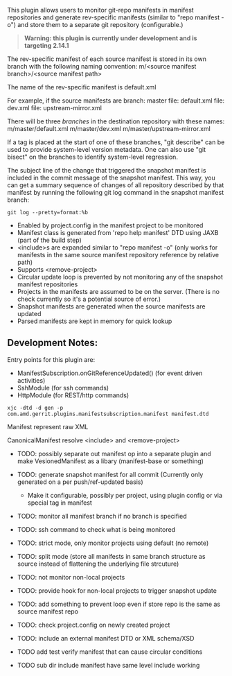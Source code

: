 This plugin allows users to monitor git-repo manifests in manifest repositories
and generate rev-specific manifests (similar to "repo manifest -o") and store
them to a separate git repository (configurable.)

> **Warning: this plugin is currently under development and is targeting 2.14.1**

The rev-specific manifest of each source manifest is stored in its own branch
with the following naming convention:
m/\<source manifest branch\>/\<source manifest path\>

The name of the rev-specific manifest is default.xml

For example, if the source manifests are
branch: master
file: default.xml
file: dev.xml
file: upstream-mirror.xml

There will be three *branches* in the destination repository with these names:
m/master/default.xml
m/master/dev.xml
m/master/upstream-mirror.xml

If a tag is placed at the start of one of these branches, "git describe" can be
used to provide system-level version metadata.  One can also use "git bisect" on
the branches to identify system-level regression.

The subject line of the change that triggered the snapshot manifest is included
in the commit message of the snapshot manifest.  This way, you can get a summary
sequence of changes of all repository described by that manifest by running the
following git log command in the snapshot manifest branch:

```
git log --pretty=format:%b
```

* Enabled by project.config in the manifest project to be monitored
* Manifest class is generated from 'repo help manifest' DTD using JAXB
(part of the build step)
* \<include\>s are expanded similar to "repo manifest -o" (only works for
manifests in the same source manifest repository reference by relative path)
* Supports \<remove-project\>
* Circular update loop is prevented by not monitoring any of the snapshot
manifest repositories
* Projects in the manifests are assumed to be on the server.  (There is no check
currently so it's a potential source of error.)
* Snapshot manifests are generated when the source manifests are updated
* Parsed manifests are kept in memory for quick lookup


Development Notes:
------------------
Entry points for this plugin are:
 * ManifestSubscription.onGitReferenceUpdated() (for event driven activities)
 * SshModule (for ssh commands)
 * HttpModule (for REST/http commands)

```
xjc -dtd -d gen -p com.amd.gerrit.plugins.manifestsubscription.manifest manifest.dtd
```

Manifest represent raw XML

CanonicalManifest resolve \<include\> and \<remove-project\>

* TODO: possibly separate out manifest op into a separate plugin and make VesionedManifest as a libary (manifest-base or something)
* TODO: generate snapshot manifest for all commit (Currently only generated on a per push/ref-updated basis)
  * Make it configurable, possibly per project, using plugin config or via special tag in manifest
* TODO: monitor all manifest branch if no branch is specified
* TODO: ssh command to check what is being monitored
* TODO: strict mode, only monitor projects using default (no remote)
* TODO: split mode (store all manifests in same branch structure as source instead of flattening the underlying file strcuture)
* TODO: not monitor non-local projects
* TODO: provide hook for non-local projects to trigger snapshot update

* TODO: add something to prevent loop even if store repo is the same as source
manifest repo

* TODO: check project.config on newly created project

* TODO: include an external manifest DTD or XML schema/XSD
* TODO add test verify manifest that can cause circular conditions
* TODO sub dir include manifest have same level include working


